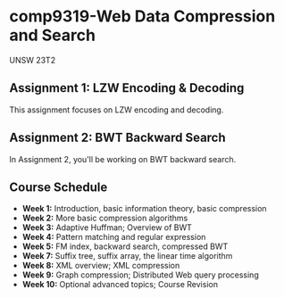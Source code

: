 # comp9319-Web Data Compression and Search
UNSW 23T2

## Assignment 1: LZW Encoding & Decoding
This assignment focuses on LZW encoding and decoding.

## Assignment 2: BWT Backward Search
In Assignment 2, you'll be working on BWT backward search.

## Course Schedule
- **Week 1:** Introduction, basic information theory, basic compression
- **Week 2:** More basic compression algorithms
- **Week 3:** Adaptive Huffman; Overview of BWT
- **Week 4:** Pattern matching and regular expression
- **Week 5:** FM index, backward search, compressed BWT
- **Week 7:** Suffix tree, suffix array, the linear time algorithm
- **Week 8:** XML overview; XML compression
- **Week 9:** Graph compression; Distributed Web query processing
- **Week 10:** Optional advanced topics; Course Revision
